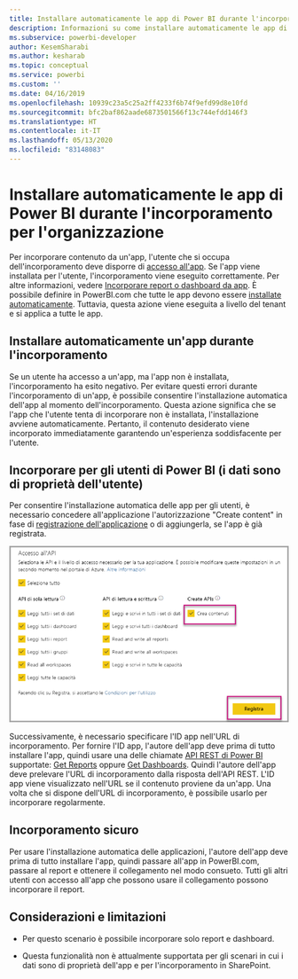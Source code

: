 ```yaml
---
title: Installare automaticamente le app di Power BI durante l'incorporamento per l'organizzazione
description: Informazioni su come installare automaticamente le app di Power BI durante l'incorporamento per l'organizzazione.
ms.subservice: powerbi-developer
author: KesemSharabi
ms.author: kesharab
ms.topic: conceptual
ms.service: powerbi
ms.custom: ''
ms.date: 04/16/2019
ms.openlocfilehash: 10939c23a5c25a2ff4233f6b74f9efd99d8e10fd
ms.sourcegitcommit: bfc2baf862aade6873501566f13c744efdd146f3
ms.translationtype: HT
ms.contentlocale: it-IT
ms.lasthandoff: 05/13/2020
ms.locfileid: "83148083"
---
```

# <a name="auto-install-power-bi-apps-when-embedding-for-your-organization"></a>Installare automaticamente le app di Power BI durante l'incorporamento per l'organizzazione

Per incorporare contenuto da un'app, l'utente che si occupa dell'incorporamento deve disporre di [accesso all'app](../../collaborate-share/service-create-distribute-apps.md). Se l'app viene installata per l'utente, l'incorporamento viene eseguito correttamente. Per altre informazioni, vedere [Incorporare report o dashboard da app](embed-from-apps.md). È possibile definire in PowerBI.com che tutte le app devono essere [installate automaticamente](https://powerbi.microsoft.com/blog/automatically-install-apps/). Tuttavia, questa azione viene eseguita a livello del tenant e si applica a tutte le app.

## <a name="auto-install-app-on-embedding"></a>Installare automaticamente un'app durante l'incorporamento

Se un utente ha accesso a un'app, ma l'app non è installata, l'incorporamento ha esito negativo. Per evitare questi errori durante l'incorporamento di un'app, è possibile consentire l'installazione automatica dell'app al momento dell'incorporamento. Questa azione significa che se l'app che l'utente tenta di incorporare non è installata, l'installazione avviene automaticamente. Pertanto, il contenuto desiderato viene incorporato immediatamente garantendo un'esperienza soddisfacente per l'utente.

## <a name="embed-for-power-bi-users-user-owns-data"></a>Incorporare per gli utenti di Power BI (i dati sono di proprietà dell'utente)

Per consentire l'installazione automatica delle app per gli utenti, è necessario concedere all'applicazione l'autorizzazione "Create content" in fase di [registrazione dell'applicazione](register-app.md#register-with-the-power-bi-application-registration-tool) o di aggiungerla, se l'app è già registrata.

![Registrare l'app per creare contenuto](media/embed-auto-install-app/register-app-create-content.png)

Successivamente, è necessario specificare l'ID app nell'URL di incorporamento. Per fornire l'ID app, l'autore dell'app deve prima di tutto installare l'app, quindi usare una delle chiamate [API REST di Power BI](https://docs.microsoft.com/rest/api/power-bi/) supportate: [Get Reports](https://docs.microsoft.com/rest/api/power-bi/reports/getreports) oppure [Get Dashboards](https://docs.microsoft.com/rest/api/power-bi/dashboards/getdashboards). Quindi l'autore dell'app deve prelevare l'URL di incorporamento dalla risposta dell'API REST. L'ID app viene visualizzato nell'URL se il contenuto proviene da un'app.  Una volta che si dispone dell'URL di incorporamento, è possibile usarlo per incorporare regolarmente.

## <a name="secure-embed"></a>Incorporamento sicuro

Per usare l'installazione automatica delle applicazioni, l'autore dell'app deve prima di tutto installare l'app, quindi passare all'app in PowerBI.com, passare al report e ottenere il collegamento nel modo consueto. Tutti gli altri utenti con accesso all'app che possono usare il collegamento possono incorporare il report.

## <a name="considerations-and-limitations"></a>Considerazioni e limitazioni

* Per questo scenario è possibile incorporare solo report e dashboard.

* Questa funzionalità non è attualmente supportata per gli scenari in cui i dati sono di proprietà dell'app e per l'incorporamento in SharePoint.